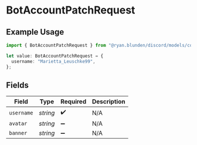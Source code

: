 # BotAccountPatchRequest

## Example Usage

```typescript
import { BotAccountPatchRequest } from "@ryan.blunden/discord/models/components";

let value: BotAccountPatchRequest = {
  username: "Marietta_Leuschke99",
};
```

## Fields

| Field              | Type               | Required           | Description        |
| ------------------ | ------------------ | ------------------ | ------------------ |
| `username`         | *string*           | :heavy_check_mark: | N/A                |
| `avatar`           | *string*           | :heavy_minus_sign: | N/A                |
| `banner`           | *string*           | :heavy_minus_sign: | N/A                |